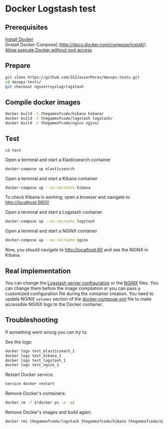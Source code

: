 # Docker Logstash test

## Prerequisites

[Install Docker](https://docs.docker.com/installation/)
<br>
[Install Docker Compose] (http://docs.docker.com/compose/install/)
<br>
[Allow execute Docker without root access](https://docs.docker.com/installation/ubuntulinux/#giving-non-root-access)

## Prepare

```bash
git clone https://github.com/IGZJavierPerez/devops-tests.git
cd devops-tests/
git checkout nginx+rsyslog+logstash
```

## Compile docker images

```bash
docker build -t thegameofcode/kibana kibana/
docker build -t thegameofcode/logstash logstash/
docker build -t thegameofcode/nginx nginx/
```

## Test

```
cd test
```

Open a terminal and start a Elasticsearch container

```bash
docker-compose up elasticsearch
```

Open a terminal and start a Kibana container

```bash
docker-compose up --no-recreate kibana
```

To check Kibana is working, open a browser and navigate to [http://localhost:5601/](http://localhost:5601/)

Open a terminal and start a Logstash container

```bash
docker-compose up --no-recreate logstash
```

Open a terminal and start a NGiNX container

```bash
docker-compose up --no-recreate nginx
```

Now, you should navigate to [http://localhost:80](http://localhost:80) and see the NGiNX in Kibana.

## Real implementation

You can change the [Logstash server configuration](https://github.com/IGZJavierPerez/devops-tests/blob/logstash/test/logstash/logstash.conf) or the [NGiNX](https://github.com/IGZJavierPerez/devops-tests/blob/beaver/test/nginx/nginx.conf) files. You can change them before the image compilation or you can pass a customized configuration file during the container creation. You need to update NGiNX `volumes` section of the [docker-compose.yml](https://github.com/IGZJavierPerez/devops-tests/blob/logstash/test/docker-compose.yml) file to make accessible NGiNX logs to the Docker container.

## Troubleshooting

If something went wrong you can try to:

See the logs:

```bash
docker logs test_elasticseach_1
docker logs test_kibana_1
docker logs test_logstash_1
docker logs test_nginx_1
```

Restart Docker service:

```bash
service docker restart
```

Remove Docker's containers:

```bash
docker rm -f $(docker ps -a -q)
```

Remove Docker's images and build again:

```bash
docker rmi thegameofcode/logstash thegameofcode/kibana thegameofcode/nginx
```